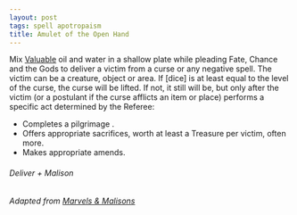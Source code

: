 ```yaml
---
layout: post
tags: spell apotropaism
title: Amulet of the Open Hand
---
```


Mix [Valuable](2020/11/10/extra-rules#treasures) oil and water in a shallow plate while pleading Fate, Chance and the Gods to deliver a victim from a curse or any negative spell. The victim can be a creature, object or area. If [dice] is at least equal to the level of the curse, the curse will be lifted. If not, it still will be, but only after the victim (or a postulant if the curse afflicts an item or place) performs a specific act determined by the Referee: 

- Completes a pilgrimage .
- Offers appropriate sacrifices, worth at least a Treasure per victim, often more. 
- Makes appropriate amends.

###### *Deliver + Malison*

###### Adapted from [Marvels & Malisons](https://www.exaltedfuneral.com/products/marvel-malisons)
